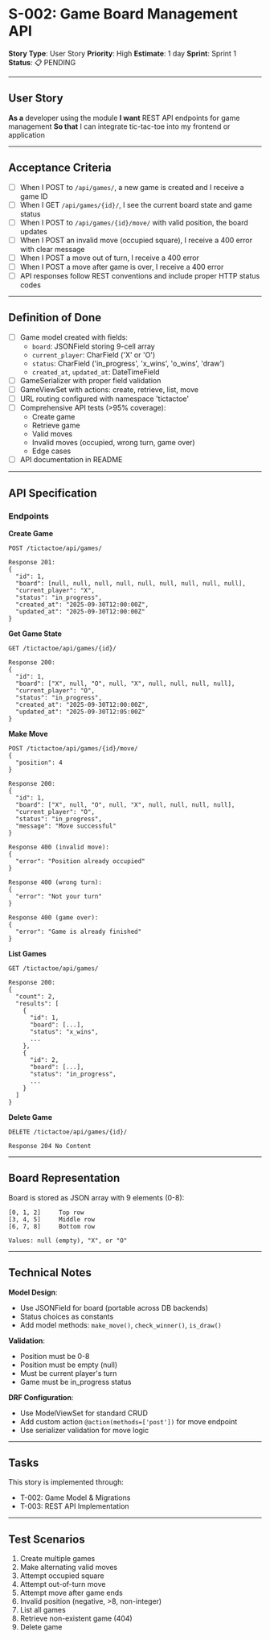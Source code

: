 # S-002: Game Board Management API

**Story Type**: User Story
**Priority**: High
**Estimate**: 1 day
**Sprint**: Sprint 1
**Status**: 📋 PENDING

---

## User Story

**As a** developer using the module
**I want** REST API endpoints for game management
**So that** I can integrate tic-tac-toe into my frontend or application

---

## Acceptance Criteria

- [ ] When I POST to `/api/games/`, a new game is created and I receive a game ID
- [ ] When I GET `/api/games/{id}/`, I see the current board state and game status
- [ ] When I POST to `/api/games/{id}/move/` with valid position, the board updates
- [ ] When I POST an invalid move (occupied square), I receive a 400 error with clear message
- [ ] When I POST a move out of turn, I receive a 400 error
- [ ] When I POST a move after game is over, I receive a 400 error
- [ ] API responses follow REST conventions and include proper HTTP status codes

---

## Definition of Done

- [ ] Game model created with fields:
  - `board`: JSONField storing 9-cell array
  - `current_player`: CharField ('X' or 'O')
  - `status`: CharField ('in_progress', 'x_wins', 'o_wins', 'draw')
  - `created_at`, `updated_at`: DateTimeField
- [ ] GameSerializer with proper field validation
- [ ] GameViewSet with actions: create, retrieve, list, move
- [ ] URL routing configured with namespace 'tictactoe'
- [ ] Comprehensive API tests (>95% coverage):
  - Create game
  - Retrieve game
  - Valid moves
  - Invalid moves (occupied, wrong turn, game over)
  - Edge cases
- [ ] API documentation in README

---

## API Specification

### Endpoints

**Create Game**
```
POST /tictactoe/api/games/

Response 201:
{
  "id": 1,
  "board": [null, null, null, null, null, null, null, null, null],
  "current_player": "X",
  "status": "in_progress",
  "created_at": "2025-09-30T12:00:00Z",
  "updated_at": "2025-09-30T12:00:00Z"
}
```

**Get Game State**
```
GET /tictactoe/api/games/{id}/

Response 200:
{
  "id": 1,
  "board": ["X", null, "O", null, "X", null, null, null, null],
  "current_player": "O",
  "status": "in_progress",
  "created_at": "2025-09-30T12:00:00Z",
  "updated_at": "2025-09-30T12:05:00Z"
}
```

**Make Move**
```
POST /tictactoe/api/games/{id}/move/
{
  "position": 4
}

Response 200:
{
  "id": 1,
  "board": ["X", null, "O", null, "X", null, null, null, null],
  "current_player": "O",
  "status": "in_progress",
  "message": "Move successful"
}

Response 400 (invalid move):
{
  "error": "Position already occupied"
}

Response 400 (wrong turn):
{
  "error": "Not your turn"
}

Response 400 (game over):
{
  "error": "Game is already finished"
}
```

**List Games**
```
GET /tictactoe/api/games/

Response 200:
{
  "count": 2,
  "results": [
    {
      "id": 1,
      "board": [...],
      "status": "x_wins",
      ...
    },
    {
      "id": 2,
      "board": [...],
      "status": "in_progress",
      ...
    }
  ]
}
```

**Delete Game**
```
DELETE /tictactoe/api/games/{id}/

Response 204 No Content
```

---

## Board Representation

Board is stored as JSON array with 9 elements (0-8):
```
[0, 1, 2]     Top row
[3, 4, 5]     Middle row
[6, 7, 8]     Bottom row

Values: null (empty), "X", or "O"
```

---

## Technical Notes

**Model Design**:
- Use JSONField for board (portable across DB backends)
- Status choices as constants
- Add model methods: `make_move()`, `check_winner()`, `is_draw()`

**Validation**:
- Position must be 0-8
- Position must be empty (null)
- Must be current player's turn
- Game must be in_progress status

**DRF Configuration**:
- Use ModelViewSet for standard CRUD
- Add custom action `@action(methods=['post'])` for move endpoint
- Use serializer validation for move logic

---

## Tasks

This story is implemented through:
- T-002: Game Model & Migrations
- T-003: REST API Implementation

---

## Test Scenarios

1. Create multiple games
2. Make alternating valid moves
3. Attempt occupied square
4. Attempt out-of-turn move
5. Attempt move after game ends
6. Invalid position (negative, >8, non-integer)
7. List all games
8. Retrieve non-existent game (404)
9. Delete game
